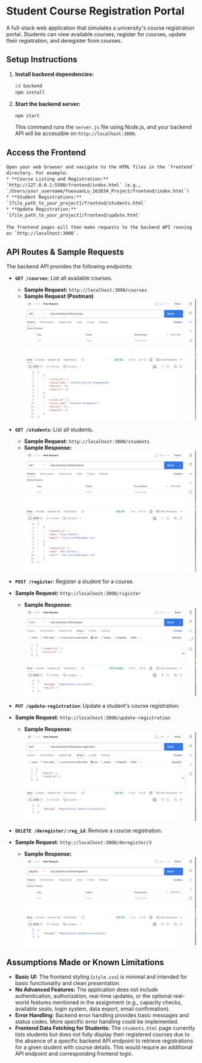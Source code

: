 # Student Course Registration Portal

A full-stack web application that simulates a university's course registration portal. Students can view available courses, register for courses, update their registration, and deregister from courses.

## Setup Instructions

1.  **Install backend dependencies:**
    ```bash
    cd backend
    npm install
    ```
2.  **Start the backend server:**
    ```bash
    npm start
    ```
    This command runs the `server.js` file using Node.js, and your backend API will be accessible on `http://localhost:3000`.

## Access the Frontend
    Open your web browser and navigate to the HTML files in the `frontend` directory. For example:
    * **Course Listing and Registration:** `http://127.0.0.1:5500/frontend/index.html` (e.g., `/Users/your_username/YuexuanLu_161034_Project/frontend/index.html`)
    * **Student Registrations:** `[file_path_to_your_project]/frontend/students.html`
    * **Update Registration:** `[file_path_to_your_project]/frontend/update.html`

    The frontend pages will then make requests to the backend API running on `http://localhost:3000`.

## API Routes & Sample Requests

The backend API provides the following endpoints:

* **`GET /courses`**: List all available courses.
    * **Sample Request:** `http://localhost:3000/courses`
    * **Sample Request (Postman)**
    ![Get Courses Request in Postman](sample_output/postman_get_courses.png)


* **`GET /students`**: List all students.
    * **Sample Request:** `http://localhost:3000/students`
    * **Sample Response:**
    ![Get Courses Request in Postman](sample_output/postman_get_all_students.png)


* **`POST /register`**: Register a student for a course.
* **Sample Request:** `http://localhost:3000/rigister`
    * **Sample Response:**
    ![Get Courses Request in Postman](sample_output/postman_post_register.png)


* **`PUT /update-registration`**: Update a student's course registration.
* **Sample Request:** `http://localhost:3000/update-registration`
    * **Sample Response:**
    ![Get Courses Request in Postman](sample_output/postman_put_registration.png)

* **`DELETE /deregister/:reg_id`**: Remove a course registration.
* **Sample Request:** `http://localhost:3000/deregister/3`
    * **Sample Response:**
    ![Get Courses Request in Postman](sample_output/postman_delete_registration.png)

## Assumptions Made or Known Limitations

* **Basic UI:** The frontend styling (`style.css`) is minimal and intended for basic functionality and clean presentation.
* **No Advanced Features:** The application does not include authentication, authorization, real-time updates, or the optional real-world features mentioned in the assignment (e.g., capacity checks, available seats, login system, data export, email confirmation).
* **Error Handling:** Backend error handling provides basic messages and status codes. More specific error handling could be implemented.
* **Frontend Data Fetching for Students:** The `students.html` page currently lists students but does not fully display their registered courses due to the absence of a specific backend API endpoint to retrieve registrations for a given student with course details. This would require an additional API endpoint and corresponding frontend logic.